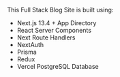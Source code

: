 This Full Stack Blog Site is built using:

- Next.js 13.4 + App Directory
- React Server Components
- Next Route Handlers
- NextAuth
- Prisma
- Redux
- Vercel PostgreSQL Database
